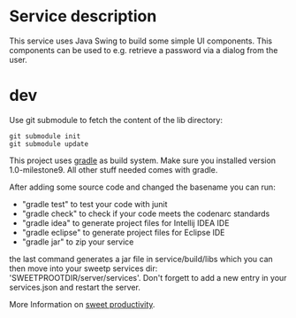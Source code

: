 # Service description

This service uses Java Swing to build some simple UI components. This
components can be used to e.g. retrieve a password via a dialog from the user.

# dev

Use git submodule to fetch the content of the lib directory:

    git submodule init
    git submodule update

This project uses [gradle](http://gradle.org) as build system. Make sure
you installed version 1.0-milestone9. All other stuff needed comes with
gradle.

After adding some source code and changed the basename you can run:

* "gradle test" to test your code with junit
* "gradle check" to check if your code meets the codenarc standards
* "gradle idea" to generate project files for Intellij IDEA IDE
* "gradle eclipse" to generate project files for Eclipse IDE
* "gradle jar" to zip your service

the last command generates a jar file in service/build/libs which
you can then move into your sweetp services dir:
'SWEETPROOTDIR/server/services'.
Don't forgett to add a new entry in your services.json and restart the server.

More Information on [sweet productivity](http://sweet-productivity.com).

